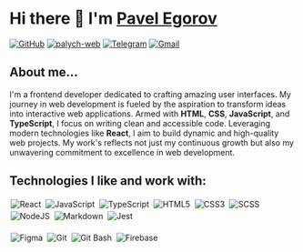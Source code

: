 # Hi there 👋 I'm [Pavel Egorov](https://Palych18)
[<img alt="GitHub" src="https://img.shields.io/badge/GitHub-100000?logo=github&style=for-the-badge&logoColor=white">](https://github.com/Palych18)
[<img alt="palych-web" src="https://img.shields.io/badge/Portfolio-%2300693E.svg?&style=for-the-badge">](https://palych-web.com)
[<img alt="Telegram" src="https://img.shields.io/badge/Telegram-2CA5E0?style=for-the-badge&logo=telegram&logoColor=white">](https://t.me/Palych180)
[<img alt="Gmail" src="https://img.shields.io/badge/Gmail-D14836?style=for-the-badge&logo=gmail&logoColor=white" />](mailto:paulyugoroff@gmail.com)

## About me...


I'm a frontend developer dedicated to crafting amazing user interfaces. My journey in web development is fueled by the aspiration to transform ideas into interactive web applications. Armed with __HTML__, __CSS__, __JavaScript__, and __TypeScript__, I focus on writing clean and accessible code. Leveraging modern technologies like __React__, I aim to build dynamic and high-quality web projects. My work's reflects not just my continuous growth but also my unwavering commitment to excellence in web development.


## Technologies I like and work with:

<p>
<img alt="React" src="https://img.shields.io/badge/react%20-%2320232a.svg?&style=flat-square&logo=react&logoColor=%2361DAFB" style="margin:2px;"/>
<img alt="JavaScript" src="https://img.shields.io/badge/javascript%20-%23323330.svg?&style=flat-square&logo=javascript&logoColor=%23F7DF1E" style="margin:2px;"/>
<img alt="TypeScript" src="https://img.shields.io/badge/TypeScript%20-%23007ACC.svg?&style=flat-square&logo=typescript&logoColor=white" style="margin:2px;"/>
<img alt="HTML5" src="https://img.shields.io/badge/HTML5%20-%23E34F26.svg?&style=flat-square&logo=html5&logoColor=white" style="margin:2px;"/>
<img alt="CSS3" src="https://img.shields.io/badge/css3%20-%231572B6.svg?&style=flat-square&logo=css3&logoColor=white" style="margin:2px;"/>
<img alt="SCSS" src="https://img.shields.io/badge/SCSS%20-%23CB6586.svg?&style=flat-square&logo=sass&logoColor=white" style="margin:2px;"/>
<img alt="NodeJS" src="https://img.shields.io/badge/node.js%20-%2343853D.svg?&style=flat-square&logo=node.js&logoColor=white" style="margin:2px;"/>
<img alt="Markdown" src="https://img.shields.io/badge/Markdown-000000?style=flat-square&logo=markdown&logoColor=white" style="margin:2px;"/>
<img alt="Jest" src="https://img.shields.io/badge/Jest-C21325?style=flat-square&logo=jest&logoColor=white" style="margin:2px;"/>
<br/>
<br/>
<img alt="Figma" src="https://img.shields.io/badge/Figma-F24E1E?style=flat-square&logo=figma&logoColor=white" style="margin:2px;"/>
<img alt="Git" src="https://img.shields.io/badge/git%20-%23F05033.svg?&style=flat-square&logo=git&logoColor=white" style="margin:2px;"/>
<img alt="Git Bash" src="https://img.shields.io/badge/Git_Bash-%23DC9D00?style=flat-square" style="margin:2px;"/>
<img alt="Firebase" src="https://img.shields.io/badge/Firebase-FFCA28?style=flat-square&logo=firebase&logoColor=white" style="margin:2px;"/>
<br/>
<p/>
